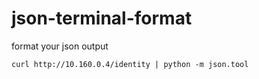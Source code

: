 # json-terminal-format

format your json output
```
curl http://10.160.0.4/identity | python -m json.tool
```
